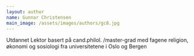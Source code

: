 ```yaml
---
layout: author
name: Gunnar Christensen
main_image: /assets/images/authors/gc8.jpg
---
```


Utdannet Lektor basert på cand.philol. /master-grad med fagene religion, økonomi og sosiologi fra universitetene i Oslo og Bergen
